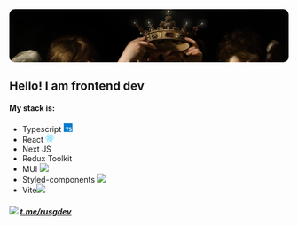 
<img class="image" src="https://github.com/Prom88/Prom88/blob/main/c4c0a90ff00a244097b97bac53a45b8a-fotor-20250218222132(1).png?raw=true" width='1000px' style="border-radius: 10px" align="center">

## Hello! I am frontend dev
#### My stack is:

- Typescript <img src="https://raw.githubusercontent.com/devicons/devicon/1119b9f84c0290e0f0b38982099a2bd027a48bf1/icons/typescript/typescript-original.svg" width="16" alt="" />
- React  <img src="https://github.com/devicons/devicon/blob/master/icons/react/react-original.svg" width="16" />
- Next JS <img src="https://raw.githubusercontent.com/samfromaway/samfromaway/master/.github/images/nextjs.png" width="16" alt="" />
- Redux Toolkit  <img src="https://cdn.worldvectorlogo.com/logos/redux.svg" width="16" alt="" />
- MUI <img src="https://media.zeemly.com/zeemly/product/material-ui.png" width="16"  />
- Styled-components  <img src="https://avatars.githubusercontent.com/u/20658825?s=48&v=4" width="16"/>
-  Vite<img src="https://vitejs.dev/logo.svg" width="16"/>

##### <img src="https://user-images.githubusercontent.com/49933115/139837223-bf23d3a9-4638-4e17-994a-ac8678d5f517.png" height='16px'/>  [t.me/rusgdev](https://t.me/rusgdev)

